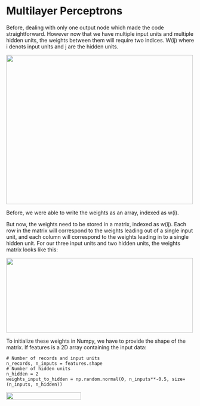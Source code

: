 # Multilayer Perceptrons

Before, dealing with only one output node which made the code straightforward. However now that we have multiple input units and multiple hidden units, the weights between them will require two indices. W(ij) where i denots input units and j are the hidden units.

<img src="https://d17h27t6h515a5.cloudfront.net/topher/2017/February/589978f4_network-with-labeled-weights/network-with-labeled-weights.png" width="500" height="400" />

Before, we were able to write the weights as an array, indexed as w(i).

But now, the weights need to be stored in a matrix, indexed as w(ij). Each row in the matrix will correspond to the weights leading out of a single input unit, and each column will correspond to the weights leading in to a single hidden unit. For our three input units and two hidden units, the weights matrix looks like this:

<img src="https://d17h27t6h515a5.cloudfront.net/topher/2017/February/58a49908_multilayer-diagram-weights/multilayer-diagram-weights.png" width="500" height="200" />

To initialize these weights in Numpy, we have to provide the shape of the matrix. If features is a 2D array containing the input data:

```
# Number of records and input units
n_records, n_inputs = features.shape
# Number of hidden units
n_hidden = 2
weights_input_to_hidden = np.random.normal(0, n_inputs**-0.5, size=(n_inputs, n_hidden))
```

<img src="https://d17h27t6h515a5.cloudfront.net/topher/2017/January/588ae392_codecogseqn-2/codecogseqn-2.png" width="200" height="20" />

